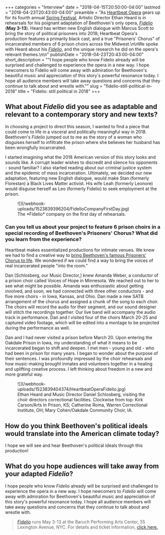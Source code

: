 +++
categories = "Interview"
date = "2018-04-15T20:50:00-04:00"
lastmod = "2018-04-23T20:43:00-04:00"
preamble = "As [Heartbeat Opera](/scene/companies/heartbeat-opera/) gears up for its fourth annual [Spring Festival](http://www.heartbeatopera.org/spring-festival-2018/), Artistic Director Ethan Heard is in rehearsals for his poignant adaptation of Beethoven's only opera, [*Fidelio*](https://www.heartbeatopera.org/fidelio) (**May 3-13**). Heard has written new English dialogue with Marcus Scott to bring the story of political prisoners into 2018; Heartbeat Opera's production features a primarily black cast, and a true \"Prisoners' Chorus\" of incarcerated members of 6 prison choirs across the Midwest.\n\nWe spoke with Heard about his [*Fidelio*](https://www.heartbeatopera.org/fidelio), and the unique research he did on the opera's relevant themes.\n\n"
publishDate = "2018-04-23T20:43:00-04:00"
short_description = "\"I hope people who know Fidelio already will be surprised and challenged to experience the opera in a new way. I hope newcomers to Fidelio will come away with admiration for Beethoven's beautiful music and appreciation of this story's powerful resonance today. I hope all audience members will take away questions and concerns that they continue to talk about and wrestle with.\""
slug = "fidelio-still-political-in-2018"
title = "Fidelio: still political in 2018"
+++

## What about *Fidelio* did you see as adaptable and relevant to a contemporary story and new texts?

In choosing a project to direct this season, I wanted to find a piece that could come to life in a visceral and politically meaningful way in 2018. Beethoven's *Fidelio* jumped out to me as the story of a woman who disguises herself to infiltrate the prison where she believes her husband has been wrongfully incarcerated. 

I started imagining what the 2018 American version of this story looks and sounds like. A corrupt leader wishes to discredit and silence his opponents - sound familiar? I also started reading about our criminal justice system and the epidemic of mass incarceration. Ultimately, we decided our new adaptation, featuring new English dialogue, would make Stan (formerly Florestan) a Black Lives Matter activist. His wife Leah (formerly Leonore) would disguise herself as Leo (formerly Fidelio) to seek employment at the prison.

<figure data-type="image">
![](/webhook-uploads/1523839396204/FidelioCompanyFirstDay.jpg)
<figcaption>The *Fidelio* company on the first day of rehearsals.</figcaption>
</figure>
 
### Can you tell us about your project to feature 6 prison choirs in a special recording of Beethoven's Prisoners' Chorus? What did you learn from the experience?

Heartbeat makes essentialized productions for intimate venues. We knew we had to find a creative way to [bring Beethoven's famous Prisoners' Chorus to life](https://www.press-citizen.com/story/news/education/university-of-iowa/2018/03/21/oakdale-iowa-prison-choir-new-york-opera-heartbeat-opera/445862002/). We wondered if we could find a way to bring the voices of real incarcerated people "into the room." 

Dan [Schlosberg, our Music Director,] knew Amanda Weber, a conductor of a prison choir called Voices of Hope in Minnesota. We reached out to her to see what might be possible. Amanda was enthusiastic about getting involved, and soon, we had connected with three other conductors - and five more choirs - in Iowa, Kansas, and Ohio. Dan made a new SATB arrangement of the chorus and assigned a chunk of the song to each choir. The choirs will record the audio for their segment, and our sound designer will stitch the recordings together. Our live band will accompany the audio track in performance. Dan and I visited four of the choirs March 20-25 and captured video footage, which will be edited into a montage to be projected during the performance as well.

Dan and I had never visited a prison before March 20. Upon entering the Oakdale Prison in Iowa, my understanding of what it means to be incarcerated began to shift and deepen. I met men - young and old - who had been in prison for many years. I began to wonder about the purpose of their sentences. I was profoundly impressed by the choir rehearsals and how music-making brought inmates and volunteers together in a healing and uplifting creative process. I left thinking about freedom in a new and more grateful way.

<figure data-type="image">
![](/webhook-uploads/1523839404374/HeartbeatOperaFidelio.jpg)
<figcaption>Ethan Heard and Music Director Daniel Schlosberg, visiting the choir directors correctional facilities. Clockwise from top: Kirk Carson/Arts In Prison, KS; Catherine Roma, Warren Correctional Institute, OH; Mary Cohen/Oakdale Community Choir, IA.</figcaption>
</figure>

## How do you think Beethoven's political ideals would translate into the American climate today?

I hope we will see and hear Beethoven's political ideals through this production! 

## What do you hope audiences will take away from your adapted *Fidelio*?

I hope people who know *Fidelio* already will be surprised and challenged to experience the opera in a new way. I hope newcomers to *Fidelio* will come away with admiration for Beethoven's beautiful music and appreciation of this story's powerful resonance today. I hope all audience members will take away questions and concerns that they continue to talk about and wrestle with.

>[*Fidelio*](https://www.heartbeatopera.org/fidelio) runs May 3-13 at the Baruch Performing Arts Center, 55 Lexington Avenue, NYC. For details and ticket information, [click here.](https://www.heartbeatopera.org/fidelio)
